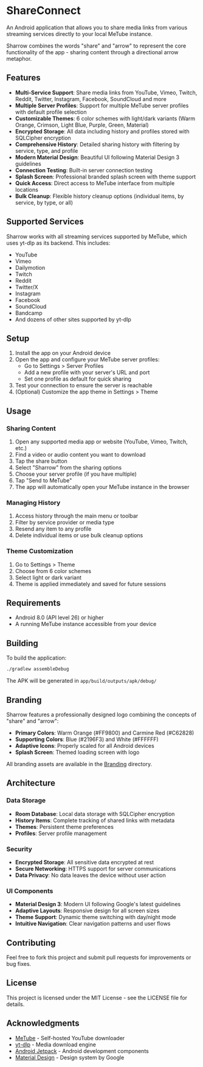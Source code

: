 # ShareConnect

An Android application that allows you to share media links from various streaming services directly to your local MeTube instance.

Sharrow combines the words "share" and "arrow" to represent the core functionality of the app - sharing content through a directional arrow metaphor.

## Features

- **Multi-Service Support**: Share media links from YouTube, Vimeo, Twitch, Reddit, Twitter, Instagram, Facebook, SoundCloud and more
- **Multiple Server Profiles**: Support for multiple MeTube server profiles with default profile selection
- **Customizable Themes**: 6 color schemes with light/dark variants (Warm Orange, Crimson, Light Blue, Purple, Green, Material)
- **Encrypted Storage**: All data including history and profiles stored with SQLCipher encryption
- **Comprehensive History**: Detailed sharing history with filtering by service, type, and profile
- **Modern Material Design**: Beautiful UI following Material Design 3 guidelines
- **Connection Testing**: Built-in server connection testing
- **Splash Screen**: Professional branded splash screen with theme support
- **Quick Access**: Direct access to MeTube interface from multiple locations
- **Bulk Cleanup**: Flexible history cleanup options (individual items, by service, by type, or all)

## Supported Services

Sharrow works with all streaming services supported by MeTube, which uses yt-dlp as its backend. This includes:

- YouTube
- Vimeo
- Dailymotion
- Twitch
- Reddit
- Twitter/X
- Instagram
- Facebook
- SoundCloud
- Bandcamp
- And dozens of other sites supported by yt-dlp

## Setup

1. Install the app on your Android device
2. Open the app and configure your MeTube server profiles:
   - Go to Settings > Server Profiles
   - Add a new profile with your server's URL and port
   - Set one profile as default for quick sharing
3. Test your connection to ensure the server is reachable
4. (Optional) Customize the app theme in Settings > Theme

## Usage

### Sharing Content

1. Open any supported media app or website (YouTube, Vimeo, Twitch, etc.)
2. Find a video or audio content you want to download
3. Tap the share button
4. Select "Sharrow" from the sharing options
5. Choose your server profile (if you have multiple)
6. Tap "Send to MeTube"
7. The app will automatically open your MeTube instance in the browser

### Managing History

1. Access history through the main menu or toolbar
2. Filter by service provider or media type
3. Resend any item to any profile
4. Delete individual items or use bulk cleanup options

### Theme Customization

1. Go to Settings > Theme
2. Choose from 6 color schemes
3. Select light or dark variant
4. Theme is applied immediately and saved for future sessions

## Requirements

- Android 8.0 (API level 26) or higher
- A running MeTube instance accessible from your device

## Building

To build the application:

```bash
./gradlew assembleDebug
```

The APK will be generated in `app/build/outputs/apk/debug/`

## Branding

Sharrow features a professionally designed logo combining the concepts of "share" and "arrow":

- **Primary Colors**: Warm Orange (#FF9800) and Carmine Red (#C62828)
- **Supporting Colors**: Blue (#2196F3) and White (#FFFFFF)
- **Adaptive Icons**: Properly scaled for all Android devices
- **Splash Screen**: Themed loading screen with logo

All branding assets are available in the [Branding](../Branding/) directory.

## Architecture

### Data Storage

- **Room Database**: Local data storage with SQLCipher encryption
- **History Items**: Complete tracking of shared links with metadata
- **Themes**: Persistent theme preferences
- **Profiles**: Server profile management

### Security

- **Encrypted Storage**: All sensitive data encrypted at rest
- **Secure Networking**: HTTPS support for server communications
- **Data Privacy**: No data leaves the device without user action

### UI Components

- **Material Design 3**: Modern UI following Google's latest guidelines
- **Adaptive Layouts**: Responsive design for all screen sizes
- **Theme Support**: Dynamic theme switching with day/night mode
- **Intuitive Navigation**: Clear navigation patterns and user flows

## Contributing

Feel free to fork this project and submit pull requests for improvements or bug fixes.

## License

This project is licensed under the MIT License - see the LICENSE file for details.

## Acknowledgments

- [MeTube](https://github.com/alexta69/metube) - Self-hosted YouTube downloader
- [yt-dlp](https://github.com/yt-dlp/yt-dlp) - Media download engine
- [Android Jetpack](https://developer.android.com/jetpack) - Android development components
- [Material Design](https://m3.material.io/) - Design system by Google